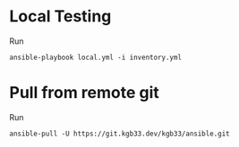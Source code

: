 # Local Testing

Run 
```console
ansible-playbook local.yml -i inventory.yml
```

# Pull from remote git
Run 
```console
ansible-pull -U https://git.kgb33.dev/kgb33/ansible.git
```

